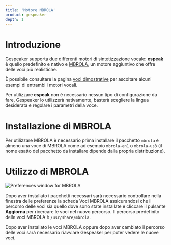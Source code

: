 ```yaml
---
title: 'Motore MBROLA'
product: gespeaker
depth: 1
---
```


# Introduzione
Gespeaker supporta due differenti motori di sintetizzazione vocale: **espeak** è quello predefinito e nativo e [MBROLA], un motore aggiuntivo che offre delle voci più realistiche.

È possibile consultare la pagina [voci dimostrative](../demo) per ascoltare alcuni esempi di entrambi i motori vocali.

Per utilizzare **espeak** non è necessario nessun tipo di configurazione da fare, Gespeaker lo utilizzerà nativamente, basterà scegliere la lingua desiderata e regolare i parametri della voce.

# Installazione di MBROLA
Per utilizzare MBROLA è necessario prima installare il pacchetto ```mbrola``` e almeno una voce di MBROLA come ad esempio ```mbrola-en1``` o ```mbrola-us3``` (il nome esatto del pacchetto da installare dipende dalla propria distribuzione).

# Utilizzo di MBROLA
![Preferences window for MBROLA](/resources/gespeaker/archive/latest/italian/mbrola.png?classes=center)

Dopo aver installato i pacchetti necessari sarà necessario controllare nella finestra delle preferenze la scheda Voci MBROLA assicurandosi che il percorso delle voci sia quello dove sono state installate e cliccare il pulsante **Aggiorna** per ricercare le voci nel nuovo percorso. Il percorso predefinito delle voci MBROLA è ```/usr/share/mbrola```.

Dopo aver installato le voci MBROLA oppure dopo aver cambiato il percorso delle voci sarà necessario riavviare Gespeaker per poter vedere le nuove voci.

[MBROLA]: http://tcts.fpms.ac.be/synthesis/